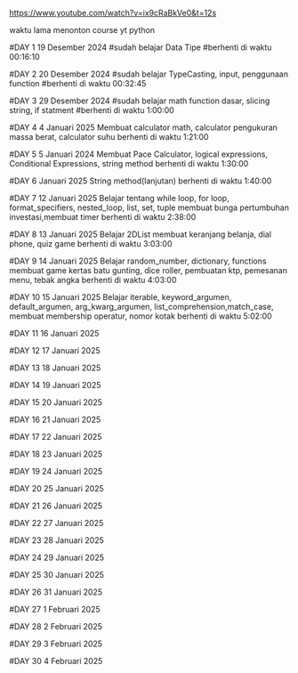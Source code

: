 https://www.youtube.com/watch?v=ix9cRaBkVe0&t=12s

waktu lama menonton course yt python

#DAY 1 19 Desember 2024
#sudah belajar Data Tipe 
#berhenti di waktu 00:16:10

#DAY 2 20 Desember 2024
#sudah belajar TypeCasting, input, penggunaan function 
#berhenti  di waktu 00:32:45

#DAY 3 29 Desember 2024
#sudah belajar math function dasar, slicing string, if statment
#berhenti di waktu 1:00:00

#DAY 4  4 Januari 2025
Membuat calculator math, calculator pengukuran massa berat, calculator suhu
berhenti di waktu 1:21:00

#DAY 5 5 Januari 2024
Membuat Pace Calculator, logical expressions, Conditional Expressions, string method
berhenti di waktu 1:30:00

#DAY 6 Januari 2025
String method(lanjutan)
berhenti di waktu 1:40:00

#DAY 7 12 Januari 2025
Belajar tentang while loop, for loop, format_specifiers, nested_loop, list, set, tuple
membuat bunga pertumbuhan investasi,membuat timer
berhenti di waktu 2:38:00

#DAY 8 13 Januari 2025
Belajar 2DList 
membuat keranjang belanja, dial phone, quiz game
berhenti di waktu 3:03:00

#DAY 9 14 Januari 2025
Belajar random_number, dictionary, functions 
membuat game kertas batu gunting, dice roller, pembuatan ktp, pemesanan menu, tebak angka
berhenti di waktu 4:03:00

#DAY 10 15 Januari 2025
Belajar iterable, keyword_argumen, default_argumen, arg_kwarg_argumen, list_comprehension,match_case,
membuat membership operatur, nomor kotak
berhenti di waktu 5:02:00

#DAY 11 16 Januari 2025


#DAY 12 17 Januari 2025


#DAY 13 18 Januari 2025


#DAY 14 19 Januari 2025


#DAY 15 20 Januari 2025


#DAY 16 21 Januari 2025


#DAY 17 22 Januari 2025


#DAY 18 23 Januari 2025


#DAY 19 24 Januari 2025


#DAY 20 25 Januari 2025


#DAY 21 26 Januari 2025


#DAY 22 27 Januari 2025


#DAY 23 28 Januari 2025


#DAY 24 29 Januari 2025


#DAY 25 30 Januari 2025


#DAY 26 31 Januari 2025


#DAY 27 1 Februari 2025


#DAY 28 2 Februari 2025


#DAY 29 3 Februari 2025


#DAY 30 4 Februari 2025



